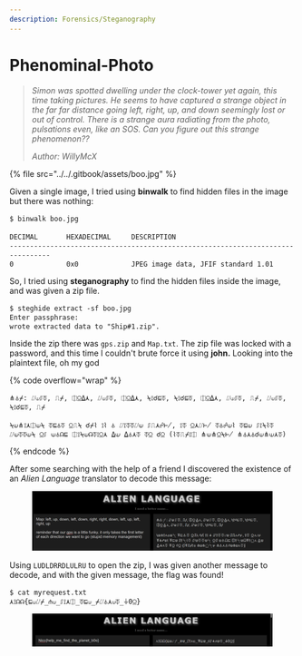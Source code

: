 ```yaml
---
description: Forensics/Steganography
---
```


# Phenominal-Photo

> _Simon was spotted dwelling under the clock-tower yet again, this time taking pictures. He seems to have captured a strange object in the far far distance going left, right, up, and down seemingly lost or out of control. There is a strange aura radiating from the photo, pulsations even, like an SOS. Can you figure out this strange phenomenon??_
>
> _Author: WillyMcX_

{% file src="../../.gitbook/assets/boo.jpg" %}

Given a single image, I tried using **binwalk** to find hidden files in the image but there was nothing:

```
$ binwalk boo.jpg

DECIMAL       HEXADECIMAL     DESCRIPTION
--------------------------------------------------------------------------------
0             0x0             JPEG image data, JFIF standard 1.01
```

So, I tried using **steganography** to find the hidden files inside the image, and was given a zip file.

```
$ steghide extract -sf boo.jpg
Enter passphrase:
wrote extracted data to "Ship#1.zip".
```

Inside the zip there was `gps.zip` and `Map.txt`. The zip file was locked with a password, and this time I couldn't brute force it using **john.** Looking into the plaintext file, oh my god

{% code overflow="wrap" %}
```
⋔⏃⌿: ⌰⟒⎎⏁, ⎍⌿, ⎅⍜⍙⋏, ⌰⟒⎎⏁, ⎅⍜⍙⋏, ⍀⟟☌⊑⏁, ⍀⟟☌⊑⏁, ⎅⍜⍙⋏, ⌰⟒⎎⏁, ⎍⌿, ⌰⟒⎎⏁, ⍀⟟☌⊑⏁, ⎍⌿

⍀⟒⋔⟟⋏⎅⟒⍀ ⏁⊑⏃⏁ ⍜⎍⍀ ☌⌿⌇ ⟟⌇ ⏃ ⌰⟟⏁⏁⌰⟒ ⎎⎍⋏☍⊬, ⟟⏁ ⍜⋏⌰⊬ ⏁⏃☍⟒⌇ ⏁⊑⟒ ⎎⟟⍀⌇⏁ ⌰⟒⏁⏁⟒⍀ ⍜⎎ ⟒⏃☊⊑ ⎅⟟⍀⟒☊⏁⟟⍜⋏ ⍙⟒ ⍙⏃⋏⏁ ⏁⍜ ☌⍜ (⌇⏁⎍⌿⟟⎅ ⋔⟒⋔⍜⍀⊬ ⋔⏃⋏⏃☌⟒⋔⟒⋏⏁)
```
{% endcode %}

After some searching with the help of a friend I discovered the existence of an _Alien Language_ translator to decode this message:

<figure><img src="../../.gitbook/assets/image (3) (1) (1).png" alt=""><figcaption></figcaption></figure>

Using `LUDLDRRDLULRU` to open the zip, I was given another message to decode, and with the given message, the flag was found!

```
$ cat myrequest.txt
⋏⟟☊☊{⊑⟒⌰⌿_⋔⟒_⎎⟟⋏⎅_⏁⊑⟒_⌿⌰⏃⋏⟒⏁_⏚0⍜}
```

<figure><img src="../../.gitbook/assets/image (4) (1) (1).png" alt=""><figcaption></figcaption></figure>
